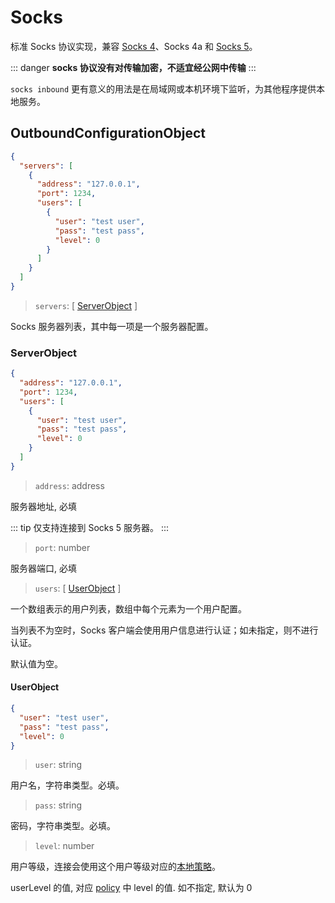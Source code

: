 # Socks

标准 Socks 协议实现，兼容 [Socks 4](http://ftp.icm.edu.pl/packages/socks/socks4/SOCKS4.protocol)、Socks 4a 和 [Socks 5](http://ftp.icm.edu.pl/packages/socks/socks4/SOCKS4.protocol)。

::: danger
**socks 协议没有对传输加密，不适宜经公网中传输**
:::

`socks inbound` 更有意义的用法是在局域网或本机环境下监听，为其他程序提供本地服务。

## OutboundConfigurationObject

```json
{
  "servers": [
    {
      "address": "127.0.0.1",
      "port": 1234,
      "users": [
        {
          "user": "test user",
          "pass": "test pass",
          "level": 0
        }
      ]
    }
  ]
}
```

> `servers`: \[ [ServerObject](#serverobject) \]

Socks 服务器列表，其中每一项是一个服务器配置。

### ServerObject

```json
{
  "address": "127.0.0.1",
  "port": 1234,
  "users": [
    {
      "user": "test user",
      "pass": "test pass",
      "level": 0
    }
  ]
}
```

> `address`: address

服务器地址, 必填

::: tip
仅支持连接到 Socks 5 服务器。
:::

> `port`: number

服务器端口, 必填

> `users`: \[ [UserObject](#userobject) \]

一个数组表示的用户列表，数组中每个元素为一个用户配置。

当列表不为空时，Socks 客户端会使用用户信息进行认证；如未指定，则不进行认证。

默认值为空。

#### UserObject

```json
{
  "user": "test user",
  "pass": "test pass",
  "level": 0
}
```

> `user`: string

用户名，字符串类型。必填。

> `pass`: string

密码，字符串类型。必填。

> `level`: number

用户等级，连接会使用这个用户等级对应的[本地策略](../policy.md#levelpolicyobject)。

userLevel 的值, 对应 [policy](../policy.md#policyobject) 中 level 的值. 如不指定, 默认为 0